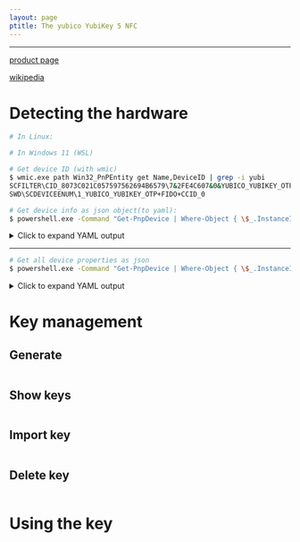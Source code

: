 ```yaml
---
layout: page
ptitle: The yubico YubiKey 5 NFC
---
```


---

[product page](
   https://www.yubico.com/ro/product/yubikey-5-series/yubikey-5-nfc/)

[wikipedia](https://en.wikipedia.org/wiki/YubiKey)

# Detecting the hardware
```sh
# In Linux:

# In Windows 11 (WSL)

# Get device ID (with wmic)
$ wmic.exe path Win32_PnPEntity get Name,DeviceID | grep -i yubi
SCFILTER\CID_8073C021C057597562694B6579\7&2FE4C607&0&YUBICO_YUBIKEY_OTP+FIDO+CCID_0_SCFILTER_CID_8073C021C057597562694B6579  Smart Card
SWD\SCDEVICEENUM\1_YUBICO_YUBIKEY_OTP+FIDO+CCID_0                                                                            Yubico YubiKey OTP+FIDO+CCID 0

# Get device info as json object(to yaml):
$ powershell.exe -Command "Get-PnpDevice | Where-Object { \$_.InstanceId -like '*YUBICO*' } | ConvertTo-Json -Depth 99" | yq -yr
```
<details>
  <summary>Click to expand YAML output</summary>

<pre>
- CimClass:
    CimSuperClassName: CIM_LogicalDevice
    CimSuperClass:
      CimSuperClassName: CIM_LogicalElement
      CimSuperClass:
        CimSuperClassName: CIM_ManagedSystemElement
        CimSuperClass:
          CimSuperClassName: null
          CimSuperClass: null
          CimClassProperties:
            - Name: Caption
              Value: null
              CimType: 14
              Flags: Property, ReadOnly, NullValue
              Qualifiers:
                - Name: MaxLen
                  Value: 64
                  CimType: 7
                  Flags: EnableOverride, ToSubclass
                - Name: read
                  Value: true
                  CimType: 1
                  Flags: EnableOverride, ToSubclass
              ReferenceClassName: null
            - Name: Description
              Value: null
              CimType: 14
              Flags: Property, ReadOnly, NullValue
              Qualifiers:
                - Name: read
                  Value: true
                  CimType: 1
                  Flags: EnableOverride, ToSubclass
              ReferenceClassName: null
            - Name: InstallDate
              Value: null
              CimType: 13
              Flags: Property, ReadOnly, NullValue
              Qualifiers:
                - Name: MappingStrings
                  Value:
                    - MIF.DMTF|ComponentID|001.5
                  CimType: 30
                  Flags: EnableOverride, ToSubclass
                - Name: read
                  Value: true
                  CimType: 1
                  Flags: EnableOverride, ToSubclass
              ReferenceClassName: null
            - Name: Name
              Value: null
              CimType: 14
              Flags: Property, ReadOnly, NullValue
              Qualifiers:
                - Name: read
                  Value: true
                  CimType: 1
                  Flags: EnableOverride, ToSubclass
              ReferenceClassName: null
            - Name: Status
              Value: null
              CimType: 14
              Flags: Property, ReadOnly, NullValue
              Qualifiers:
                - Name: MaxLen
                  Value: 10
                  CimType: 7
                  Flags: EnableOverride, ToSubclass
                - Name: read
                  Value: true
                  CimType: 1
                  Flags: EnableOverride, ToSubclass
                - Name: ValueMap
                  Value:
                    - OK
                    - Error
                    - Degraded
                    - Unknown
                    - Pred Fail
                    - Starting
                    - Stopping
                    - Service
                    - Stressed
                    - NonRecover
                    - No Contact
                    - Lost Comm
                  CimType: 30
                  Flags: EnableOverride, ToSubclass
              ReferenceClassName: null
          CimClassQualifiers:
            - Name: Abstract
              Value: true
              CimType: 1
              Flags: EnableOverride, Restricted
            - Name: Locale
              Value: 1033
              CimType: 7
              Flags: EnableOverride, ToSubclass
            - Name: UUID
              Value: '{8502C517-5FBB-11D2-AAC1-006008C78BC7}'
              CimType: 14
              Flags: EnableOverride, ToSubclass
          CimClassMethods: []
          CimSystemProperties:
            Namespace: ROOT/cimv2
            ServerName: TANCREDI-L-W11
            ClassName: CIM_ManagedSystemElement
            Path: null
        CimClassProperties:
          - Name: Caption
            Value: null
            CimType: 14
            Flags: Property, ReadOnly, NullValue
            Qualifiers:
              - Name: MaxLen
                Value: 64
                CimType: 7
                Flags: EnableOverride, ToSubclass
              - Name: read
                Value: true
                CimType: 1
                Flags: EnableOverride, ToSubclass
            ReferenceClassName: null
          - Name: Description
            Value: null
            CimType: 14
            Flags: Property, ReadOnly, NullValue
            Qualifiers:
              - Name: read
                Value: true
                CimType: 1
                Flags: EnableOverride, ToSubclass
            ReferenceClassName: null
          - Name: InstallDate
            Value: null
            CimType: 13
            Flags: Property, ReadOnly, NullValue
            Qualifiers:
              - Name: MappingStrings
                Value:
                  - MIF.DMTF|ComponentID|001.5
                CimType: 30
                Flags: EnableOverride, ToSubclass
              - Name: read
                Value: true
                CimType: 1
                Flags: EnableOverride, ToSubclass
            ReferenceClassName: null
          - Name: Name
            Value: null
            CimType: 14
            Flags: Property, ReadOnly, NullValue
            Qualifiers:
              - Name: read
                Value: true
                CimType: 1
                Flags: EnableOverride, ToSubclass
            ReferenceClassName: null
          - Name: Status
            Value: null
            CimType: 14
            Flags: Property, ReadOnly, NullValue
            Qualifiers:
              - Name: MaxLen
                Value: 10
                CimType: 7
                Flags: EnableOverride, ToSubclass
              - Name: read
                Value: true
                CimType: 1
                Flags: EnableOverride, ToSubclass
              - Name: ValueMap
                Value:
                  - OK
                  - Error
                  - Degraded
                  - Unknown
                  - Pred Fail
                  - Starting
                  - Stopping
                  - Service
                  - Stressed
                  - NonRecover
                  - No Contact
                  - Lost Comm
                CimType: 30
                Flags: EnableOverride, ToSubclass
            ReferenceClassName: null
        CimClassQualifiers:
          - Name: Locale
            Value: 1033
            CimType: 7
            Flags: EnableOverride, ToSubclass
          - Name: UUID
            Value: '{8502C518-5FBB-11D2-AAC1-006008C78BC7}'
            CimType: 14
            Flags: EnableOverride, ToSubclass
          - Name: Abstract
            Value: true
            CimType: 1
            Flags: EnableOverride, Restricted
        CimClassMethods: []
        CimSystemProperties:
          Namespace: ROOT/cimv2
          ServerName: TANCREDI-L-W11
          ClassName: CIM_LogicalElement
          Path: null
      CimClassProperties:
        - Name: Caption
          Value: null
          CimType: 14
          Flags: Property, ReadOnly, NullValue
          Qualifiers:
            - Name: MaxLen
              Value: 64
              CimType: 7
              Flags: EnableOverride, ToSubclass
            - Name: read
              Value: true
              CimType: 1
              Flags: EnableOverride, ToSubclass
          ReferenceClassName: null
        - Name: Description
          Value: null
          CimType: 14
          Flags: Property, ReadOnly, NullValue
          Qualifiers:
            - Name: read
              Value: true
              CimType: 1
              Flags: EnableOverride, ToSubclass
          ReferenceClassName: null
        - Name: InstallDate
          Value: null
          CimType: 13
          Flags: Property, ReadOnly, NullValue
          Qualifiers:
            - Name: MappingStrings
              Value:
                - MIF.DMTF|ComponentID|001.5
              CimType: 30
              Flags: EnableOverride, ToSubclass
            - Name: read
              Value: true
              CimType: 1
              Flags: EnableOverride, ToSubclass
          ReferenceClassName: null
        - Name: Name
          Value: null
          CimType: 14
          Flags: Property, ReadOnly, NullValue
          Qualifiers:
            - Name: read
              Value: true
              CimType: 1
              Flags: EnableOverride, ToSubclass
          ReferenceClassName: null
        - Name: Status
          Value: null
          CimType: 14
          Flags: Property, ReadOnly, NullValue
          Qualifiers:
            - Name: MaxLen
              Value: 10
              CimType: 7
              Flags: EnableOverride, ToSubclass
            - Name: read
              Value: true
              CimType: 1
              Flags: EnableOverride, ToSubclass
            - Name: ValueMap
              Value:
                - OK
                - Error
                - Degraded
                - Unknown
                - Pred Fail
                - Starting
                - Stopping
                - Service
                - Stressed
                - NonRecover
                - No Contact
                - Lost Comm
              CimType: 30
              Flags: EnableOverride, ToSubclass
          ReferenceClassName: null
        - Name: Availability
          Value: null
          CimType: 4
          Flags: Property, ReadOnly, NullValue
          Qualifiers:
            - Name: MappingStrings
              Value:
                - MIF.DMTF|Operational State|003.5
                - MIB.IETF|HOST-RESOURCES-MIB.hrDeviceStatus
              CimType: 30
              Flags: EnableOverride, ToSubclass
            - Name: read
              Value: true
              CimType: 1
              Flags: EnableOverride, ToSubclass
            - Name: ValueMap
              Value:
                - '1'
                - '2'
                - '3'
                - '4'
                - '5'
                - '6'
                - '7'
                - '8'
                - '9'
                - '10'
                - '11'
                - '12'
                - '13'
                - '14'
                - '15'
                - '16'
                - '17'
                - '18'
                - '19'
                - '20'
                - '21'
              CimType: 30
              Flags: EnableOverride, ToSubclass
          ReferenceClassName: null
        - Name: ConfigManagerErrorCode
          Value: null
          CimType: 6
          Flags: Property, ReadOnly, NullValue
          Qualifiers:
            - Name: read
              Value: true
              CimType: 1
              Flags: EnableOverride, ToSubclass
            - Name: Schema
              Value: Win32
              CimType: 14
              Flags: EnableOverride, ToSubclass
            - Name: ValueMap
              Value:
                - '0'
                - '1'
                - '2'
                - '3'
                - '4'
                - '5'
                - '6'
                - '7'
                - '8'
                - '9'
                - '10'
                - '11'
                - '12'
                - '13'
                - '14'
                - '15'
                - '16'
                - '17'
                - '18'
                - '19'
                - '20'
                - '21'
                - '22'
                - '23'
                - '24'
                - '25'
                - '26'
                - '27'
                - '28'
                - '29'
                - '30'
                - '31'
              CimType: 30
              Flags: EnableOverride, ToSubclass
          ReferenceClassName: null
        - Name: ConfigManagerUserConfig
          Value: null
          CimType: 1
          Flags: Property, ReadOnly, NullValue
          Qualifiers:
            - Name: read
              Value: true
              CimType: 1
              Flags: EnableOverride, ToSubclass
            - Name: Schema
              Value: Win32
              CimType: 14
              Flags: EnableOverride, ToSubclass
          ReferenceClassName: null
        - Name: CreationClassName
          Value: null
          CimType: 14
          Flags: Property, ReadOnly, NullValue
          Qualifiers:
            - Name: CIM_Key
              Value: true
              CimType: 1
              Flags: EnableOverride, ToSubclass
            - Name: read
              Value: true
              CimType: 1
              Flags: EnableOverride, ToSubclass
          ReferenceClassName: null
        - Name: DeviceID
          Value: null
          CimType: 14
          Flags: Property, ReadOnly, NullValue
          Qualifiers:
            - Name: CIM_Key
              Value: true
              CimType: 1
              Flags: EnableOverride, ToSubclass
            - Name: read
              Value: true
              CimType: 1
              Flags: EnableOverride, ToSubclass
          ReferenceClassName: null
        - Name: ErrorCleared
          Value: null
          CimType: 1
          Flags: Property, ReadOnly, NullValue
          Qualifiers:
            - Name: read
              Value: true
              CimType: 1
              Flags: EnableOverride, ToSubclass
          ReferenceClassName: null
        - Name: ErrorDescription
          Value: null
          CimType: 14
          Flags: Property, ReadOnly, NullValue
          Qualifiers:
            - Name: read
              Value: true
              CimType: 1
              Flags: EnableOverride, ToSubclass
          ReferenceClassName: null
        - Name: LastErrorCode
          Value: null
          CimType: 6
          Flags: Property, ReadOnly, NullValue
          Qualifiers:
            - Name: read
              Value: true
              CimType: 1
              Flags: EnableOverride, ToSubclass
          ReferenceClassName: null
        - Name: PNPDeviceID
          Value: null
          CimType: 14
          Flags: Property, ReadOnly, NullValue
          Qualifiers:
            - Name: read
              Value: true
              CimType: 1
              Flags: EnableOverride, ToSubclass
            - Name: Schema
              Value: Win32
              CimType: 14
              Flags: EnableOverride, ToSubclass
          ReferenceClassName: null
        - Name: PowerManagementCapabilities
          Value: null
          CimType: 20
          Flags: Property, ReadOnly, NullValue
          Qualifiers:
            - Name: read
              Value: true
              CimType: 1
              Flags: EnableOverride, ToSubclass
          ReferenceClassName: null
        - Name: PowerManagementSupported
          Value: null
          CimType: 1
          Flags: Property, ReadOnly, NullValue
          Qualifiers:
            - Name: read
              Value: true
              CimType: 1
              Flags: EnableOverride, ToSubclass
          ReferenceClassName: null
        - Name: StatusInfo
          Value: null
          CimType: 4
          Flags: Property, ReadOnly, NullValue
          Qualifiers:
            - Name: MappingStrings
              Value:
                - MIF.DMTF|Operational State|003.3
              CimType: 30
              Flags: EnableOverride, ToSubclass
            - Name: read
              Value: true
              CimType: 1
              Flags: EnableOverride, ToSubclass
            - Name: ValueMap
              Value:
                - '1'
                - '2'
                - '3'
                - '4'
                - '5'
              CimType: 30
              Flags: EnableOverride, ToSubclass
          ReferenceClassName: null
        - Name: SystemCreationClassName
          Value: null
          CimType: 14
          Flags: Property, ReadOnly, NullValue
          Qualifiers:
            - Name: CIM_Key
              Value: true
              CimType: 1
              Flags: EnableOverride, ToSubclass
            - Name: Propagated
              Value: CIM_System.CreationClassName
              CimType: 14
              Flags: EnableOverride, ToSubclass
            - Name: read
              Value: true
              CimType: 1
              Flags: EnableOverride, ToSubclass
          ReferenceClassName: null
        - Name: SystemName
          Value: null
          CimType: 14
          Flags: Property, ReadOnly, NullValue
          Qualifiers:
            - Name: CIM_Key
              Value: true
              CimType: 1
              Flags: EnableOverride, ToSubclass
            - Name: Propagated
              Value: CIM_System.Name
              CimType: 14
              Flags: EnableOverride, ToSubclass
            - Name: read
              Value: true
              CimType: 1
              Flags: EnableOverride, ToSubclass
          ReferenceClassName: null
      CimClassQualifiers:
        - Name: Locale
          Value: 1033
          CimType: 7
          Flags: EnableOverride, ToSubclass
        - Name: UUID
          Value: '{8502C529-5FBB-11D2-AAC1-006008C78BC7}'
          CimType: 14
          Flags: EnableOverride, ToSubclass
        - Name: Abstract
          Value: true
          CimType: 1
          Flags: EnableOverride, Restricted
      CimClassMethods:
        - Name: SetPowerState
          ReturnType: 6
          Parameters:
            - Name: PowerState
              CimType: 4
              Qualifiers:
                - Name: ID
                  Value: 0
                  CimType: 7
                  Flags: DisableOverride, ToSubclass
                - Name: IN
                  Value: true
                  CimType: 1
                  Flags: DisableOverride, ToSubclass
                - Name: ValueMap
                  Value:
                    - '1'
                    - '2'
                    - '3'
                    - '4'
                    - '5'
                    - '6'
                  CimType: 30
                  Flags: EnableOverride, ToSubclass
              ReferenceClassName: null
            - Name: Time
              CimType: 13
              Qualifiers:
                - Name: ID
                  Value: 1
                  CimType: 7
                  Flags: DisableOverride, ToSubclass
                - Name: IN
                  Value: true
                  CimType: 1
                  Flags: DisableOverride, ToSubclass
              ReferenceClassName: null
          Qualifiers: []
        - Name: Reset
          ReturnType: 6
          Parameters: []
          Qualifiers: []
      CimSystemProperties:
        Namespace: ROOT/cimv2
        ServerName: TANCREDI-L-W11
        ClassName: CIM_LogicalDevice
        Path: null
    CimClassProperties:
      - Name: Caption
        Value: null
        CimType: 14
        Flags: Property, ReadOnly, NullValue
        Qualifiers:
          - Name: MaxLen
            Value: 64
            CimType: 7
            Flags: EnableOverride, ToSubclass
          - Name: read
            Value: true
            CimType: 1
            Flags: EnableOverride, ToSubclass
        ReferenceClassName: null
      - Name: Description
        Value: null
        CimType: 14
        Flags: Property, ReadOnly, NullValue
        Qualifiers:
          - Name: read
            Value: true
            CimType: 1
            Flags: EnableOverride, ToSubclass
        ReferenceClassName: null
      - Name: InstallDate
        Value: null
        CimType: 13
        Flags: Property, ReadOnly, NullValue
        Qualifiers:
          - Name: MappingStrings
            Value:
              - MIF.DMTF|ComponentID|001.5
            CimType: 30
            Flags: EnableOverride, ToSubclass
          - Name: read
            Value: true
            CimType: 1
            Flags: EnableOverride, ToSubclass
        ReferenceClassName: null
      - Name: Name
        Value: null
        CimType: 14
        Flags: Property, ReadOnly, NullValue
        Qualifiers:
          - Name: read
            Value: true
            CimType: 1
            Flags: EnableOverride, ToSubclass
        ReferenceClassName: null
      - Name: Status
        Value: null
        CimType: 14
        Flags: Property, ReadOnly, NullValue
        Qualifiers:
          - Name: MaxLen
            Value: 10
            CimType: 7
            Flags: EnableOverride, ToSubclass
          - Name: read
            Value: true
            CimType: 1
            Flags: EnableOverride, ToSubclass
          - Name: ValueMap
            Value:
              - OK
              - Error
              - Degraded
              - Unknown
              - Pred Fail
              - Starting
              - Stopping
              - Service
              - Stressed
              - NonRecover
              - No Contact
              - Lost Comm
            CimType: 30
            Flags: EnableOverride, ToSubclass
        ReferenceClassName: null
      - Name: Availability
        Value: null
        CimType: 4
        Flags: Property, ReadOnly, NullValue
        Qualifiers:
          - Name: MappingStrings
            Value:
              - MIF.DMTF|Operational State|003.5
              - MIB.IETF|HOST-RESOURCES-MIB.hrDeviceStatus
            CimType: 30
            Flags: EnableOverride, ToSubclass
          - Name: read
            Value: true
            CimType: 1
            Flags: EnableOverride, ToSubclass
          - Name: ValueMap
            Value:
              - '1'
              - '2'
              - '3'
              - '4'
              - '5'
              - '6'
              - '7'
              - '8'
              - '9'
              - '10'
              - '11'
              - '12'
              - '13'
              - '14'
              - '15'
              - '16'
              - '17'
              - '18'
              - '19'
              - '20'
              - '21'
            CimType: 30
            Flags: EnableOverride, ToSubclass
        ReferenceClassName: null
      - Name: ConfigManagerErrorCode
        Value: null
        CimType: 6
        Flags: Property, ReadOnly, NullValue
        Qualifiers:
          - Name: read
            Value: true
            CimType: 1
            Flags: EnableOverride, ToSubclass
          - Name: Schema
            Value: Win32
            CimType: 14
            Flags: EnableOverride, ToSubclass
          - Name: ValueMap
            Value:
              - '0'
              - '1'
              - '2'
              - '3'
              - '4'
              - '5'
              - '6'
              - '7'
              - '8'
              - '9'
              - '10'
              - '11'
              - '12'
              - '13'
              - '14'
              - '15'
              - '16'
              - '17'
              - '18'
              - '19'
              - '20'
              - '21'
              - '22'
              - '23'
              - '24'
              - '25'
              - '26'
              - '27'
              - '28'
              - '29'
              - '30'
              - '31'
            CimType: 30
            Flags: EnableOverride, ToSubclass
        ReferenceClassName: null
      - Name: ConfigManagerUserConfig
        Value: null
        CimType: 1
        Flags: Property, ReadOnly, NullValue
        Qualifiers:
          - Name: read
            Value: true
            CimType: 1
            Flags: EnableOverride, ToSubclass
          - Name: Schema
            Value: Win32
            CimType: 14
            Flags: EnableOverride, ToSubclass
        ReferenceClassName: null
      - Name: CreationClassName
        Value: null
        CimType: 14
        Flags: Property, ReadOnly, NullValue
        Qualifiers:
          - Name: CIM_Key
            Value: true
            CimType: 1
            Flags: EnableOverride, ToSubclass
          - Name: read
            Value: true
            CimType: 1
            Flags: EnableOverride, ToSubclass
        ReferenceClassName: null
      - Name: DeviceID
        Value: null
        CimType: 14
        Flags: Property, Key, ReadOnly, NullValue
        Qualifiers:
          - Name: CIM_Key
            Value: true
            CimType: 1
            Flags: EnableOverride, ToSubclass
          - Name: read
            Value: true
            CimType: 1
            Flags: EnableOverride, ToSubclass
          - Name: key
            Value: true
            CimType: 1
            Flags: DisableOverride, ToSubclass
          - Name: MappingStrings
            Value:
              - WMI
            CimType: 30
            Flags: EnableOverride, ToSubclass
          - Name: Override
            Value: DeviceId
            CimType: 14
            Flags: EnableOverride, ToSubclass
        ReferenceClassName: null
      - Name: ErrorCleared
        Value: null
        CimType: 1
        Flags: Property, ReadOnly, NullValue
        Qualifiers:
          - Name: read
            Value: true
            CimType: 1
            Flags: EnableOverride, ToSubclass
        ReferenceClassName: null
      - Name: ErrorDescription
        Value: null
        CimType: 14
        Flags: Property, ReadOnly, NullValue
        Qualifiers:
          - Name: read
            Value: true
            CimType: 1
            Flags: EnableOverride, ToSubclass
        ReferenceClassName: null
      - Name: LastErrorCode
        Value: null
        CimType: 6
        Flags: Property, ReadOnly, NullValue
        Qualifiers:
          - Name: read
            Value: true
            CimType: 1
            Flags: EnableOverride, ToSubclass
        ReferenceClassName: null
      - Name: PNPDeviceID
        Value: null
        CimType: 14
        Flags: Property, ReadOnly, NullValue
        Qualifiers:
          - Name: read
            Value: true
            CimType: 1
            Flags: EnableOverride, ToSubclass
          - Name: Schema
            Value: Win32
            CimType: 14
            Flags: EnableOverride, ToSubclass
        ReferenceClassName: null
      - Name: PowerManagementCapabilities
        Value: null
        CimType: 20
        Flags: Property, ReadOnly, NullValue
        Qualifiers:
          - Name: read
            Value: true
            CimType: 1
            Flags: EnableOverride, ToSubclass
        ReferenceClassName: null
      - Name: PowerManagementSupported
        Value: null
        CimType: 1
        Flags: Property, ReadOnly, NullValue
        Qualifiers:
          - Name: read
            Value: true
            CimType: 1
            Flags: EnableOverride, ToSubclass
        ReferenceClassName: null
      - Name: StatusInfo
        Value: null
        CimType: 4
        Flags: Property, ReadOnly, NullValue
        Qualifiers:
          - Name: MappingStrings
            Value:
              - MIF.DMTF|Operational State|003.3
            CimType: 30
            Flags: EnableOverride, ToSubclass
          - Name: read
            Value: true
            CimType: 1
            Flags: EnableOverride, ToSubclass
          - Name: ValueMap
            Value:
              - '1'
              - '2'
              - '3'
              - '4'
              - '5'
            CimType: 30
            Flags: EnableOverride, ToSubclass
        ReferenceClassName: null
      - Name: SystemCreationClassName
        Value: null
        CimType: 14
        Flags: Property, ReadOnly, NullValue
        Qualifiers:
          - Name: CIM_Key
            Value: true
            CimType: 1
            Flags: EnableOverride, ToSubclass
          - Name: Propagated
            Value: CIM_System.CreationClassName
            CimType: 14
            Flags: EnableOverride, ToSubclass
          - Name: read
            Value: true
            CimType: 1
            Flags: EnableOverride, ToSubclass
        ReferenceClassName: null
      - Name: SystemName
        Value: null
        CimType: 14
        Flags: Property, ReadOnly, NullValue
        Qualifiers:
          - Name: CIM_Key
            Value: true
            CimType: 1
            Flags: EnableOverride, ToSubclass
          - Name: Propagated
            Value: CIM_System.Name
            CimType: 14
            Flags: EnableOverride, ToSubclass
          - Name: read
            Value: true
            CimType: 1
            Flags: EnableOverride, ToSubclass
        ReferenceClassName: null
      - Name: ClassGuid
        Value: null
        CimType: 14
        Flags: Property, ReadOnly, NullValue
        Qualifiers:
          - Name: MappingStrings
            Value:
              - WMI
            CimType: 30
            Flags: EnableOverride, ToSubclass
          - Name: read
            Value: true
            CimType: 1
            Flags: EnableOverride, ToSubclass
        ReferenceClassName: null
      - Name: CompatibleID
        Value: null
        CimType: 30
        Flags: Property, ReadOnly, NullValue
        Qualifiers:
          - Name: read
            Value: true
            CimType: 1
            Flags: EnableOverride, ToSubclass
        ReferenceClassName: null
      - Name: HardwareID
        Value: null
        CimType: 30
        Flags: Property, ReadOnly, NullValue
        Qualifiers:
          - Name: read
            Value: true
            CimType: 1
            Flags: EnableOverride, ToSubclass
        ReferenceClassName: null
      - Name: Manufacturer
        Value: null
        CimType: 14
        Flags: Property, ReadOnly, NullValue
        Qualifiers:
          - Name: MappingStrings
            Value:
              - WMI
            CimType: 30
            Flags: EnableOverride, ToSubclass
          - Name: read
            Value: true
            CimType: 1
            Flags: EnableOverride, ToSubclass
        ReferenceClassName: null
      - Name: PNPClass
        Value: null
        CimType: 14
        Flags: Property, ReadOnly, NullValue
        Qualifiers:
          - Name: MappingStrings
            Value:
              - WMI
            CimType: 30
            Flags: EnableOverride, ToSubclass
          - Name: read
            Value: true
            CimType: 1
            Flags: EnableOverride, ToSubclass
        ReferenceClassName: null
      - Name: Present
        Value: null
        CimType: 1
        Flags: Property, ReadOnly, NullValue
        Qualifiers:
          - Name: MappingStrings
            Value:
              - WMI
            CimType: 30
            Flags: EnableOverride, ToSubclass
          - Name: read
            Value: true
            CimType: 1
            Flags: EnableOverride, ToSubclass
        ReferenceClassName: null
      - Name: Service
        Value: null
        CimType: 14
        Flags: Property, ReadOnly, NullValue
        Qualifiers:
          - Name: MappingStrings
            Value:
              - WMI
            CimType: 30
            Flags: EnableOverride, ToSubclass
          - Name: read
            Value: true
            CimType: 1
            Flags: EnableOverride, ToSubclass
        ReferenceClassName: null
    CimClassQualifiers:
      - Name: Locale
        Value: 1033
        CimType: 7
        Flags: EnableOverride, ToSubclass
      - Name: UUID
        Value: '{FE28FD98-C875-11d2-B352-00104BC97924}'
        CimType: 14
        Flags: EnableOverride, ToSubclass
      - Name: dynamic
        Value: true
        CimType: 1
        Flags: EnableOverride, ToSubclass
      - Name: provider
        Value: CIMWin32
        CimType: 14
        Flags: EnableOverride, ToSubclass
    CimClassMethods:
      - Name: SetPowerState
        ReturnType: 6
        Parameters:
          - Name: PowerState
            CimType: 4
            Qualifiers:
              - Name: ID
                Value: 0
                CimType: 7
                Flags: DisableOverride, ToSubclass
              - Name: IN
                Value: true
                CimType: 1
                Flags: DisableOverride, ToSubclass
              - Name: ValueMap
                Value:
                  - '1'
                  - '2'
                  - '3'
                  - '4'
                  - '5'
                  - '6'
                CimType: 30
                Flags: EnableOverride, ToSubclass
            ReferenceClassName: null
          - Name: Time
            CimType: 13
            Qualifiers:
              - Name: ID
                Value: 1
                CimType: 7
                Flags: DisableOverride, ToSubclass
              - Name: IN
                Value: true
                CimType: 1
                Flags: DisableOverride, ToSubclass
            ReferenceClassName: null
        Qualifiers: []
      - Name: Reset
        ReturnType: 6
        Parameters: []
        Qualifiers: []
      - Name: Enable
        ReturnType: 6
        Parameters:
          - Name: rebootNeeded
            CimType: 1
            Qualifiers:
              - Name: ID
                Value: 0
                CimType: 7
                Flags: DisableOverride, ToSubclass
              - Name: OUT
                Value: true
                CimType: 1
                Flags: DisableOverride, ToSubclass
            ReferenceClassName: null
        Qualifiers:
          - Name: Implemented
            Value: true
            CimType: 1
            Flags: EnableOverride, Restricted
      - Name: Disable
        ReturnType: 6
        Parameters:
          - Name: rebootNeeded
            CimType: 1
            Qualifiers:
              - Name: ID
                Value: 0
                CimType: 7
                Flags: DisableOverride, ToSubclass
              - Name: OUT
                Value: true
                CimType: 1
                Flags: DisableOverride, ToSubclass
            ReferenceClassName: null
        Qualifiers:
          - Name: Implemented
            Value: true
            CimType: 1
            Flags: EnableOverride, Restricted
      - Name: GetDeviceProperties
        ReturnType: 6
        Parameters:
          - Name: devicePropertyKeys
            CimType: 30
            Qualifiers:
              - Name: ID
                Value: 0
                CimType: 7
                Flags: DisableOverride, ToSubclass
              - Name: IN
                Value: true
                CimType: 1
                Flags: DisableOverride, ToSubclass
              - Name: optional
                Value: true
                CimType: 1
                Flags: EnableOverride, Restricted
            ReferenceClassName: null
          - Name: deviceProperties
            CimType: 32
            Qualifiers:
              - Name: EmbeddedInstance
                Value: Win32_PnPDeviceProperty
                CimType: 14
                Flags: EnableOverride, ToSubclass
              - Name: ID
                Value: 1
                CimType: 7
                Flags: DisableOverride, ToSubclass
              - Name: OUT
                Value: true
                CimType: 1
                Flags: DisableOverride, ToSubclass
            ReferenceClassName: null
        Qualifiers:
          - Name: Implemented
            Value: true
            CimType: 1
            Flags: EnableOverride, Restricted
    CimSystemProperties:
      Namespace: ROOT/cimv2
      ServerName: TANCREDI-L-W11
      ClassName: Win32_PnPEntity
      Path: null
  CimInstanceProperties:
    - Name: Caption
      Value: Smart Card
      CimType: 14
      Flags: Property, ReadOnly, NotModified
      IsValueModified: false
    - Name: Description
      Value: Smart Card
      CimType: 14
      Flags: Property, ReadOnly, NotModified
      IsValueModified: false
    - Name: InstallDate
      Value: null
      CimType: 13
      Flags: Property, ReadOnly, NotModified, NullValue
      IsValueModified: false
    - Name: Name
      Value: Smart Card
      CimType: 14
      Flags: Property, ReadOnly, NotModified
      IsValueModified: false
    - Name: Status
      Value: Error
      CimType: 14
      Flags: Property, ReadOnly, NotModified
      IsValueModified: false
    - Name: Availability
      Value: null
      CimType: 4
      Flags: Property, ReadOnly, NotModified, NullValue
      IsValueModified: false
    - Name: ConfigManagerErrorCode
      Value: 28
      CimType: 6
      Flags: Property, ReadOnly, NotModified
      IsValueModified: false
    - Name: ConfigManagerUserConfig
      Value: false
      CimType: 1
      Flags: Property, ReadOnly, NotModified
      IsValueModified: false
    - Name: CreationClassName
      Value: Win32_PnPEntity
      CimType: 14
      Flags: Property, ReadOnly, NotModified
      IsValueModified: false
    - Name: DeviceID
      Value: SCFILTER\CID_8073C021C057597562694B6579\7&2FE4C607&0&YUBICO_YUBIKEY_OTP+FIDO+CCID_0_SCFILTER_CID_8073C021C057597562694B6579
      CimType: 14
      Flags: Property, Key, ReadOnly, NotModified
      IsValueModified: false
    - Name: ErrorCleared
      Value: null
      CimType: 1
      Flags: Property, ReadOnly, NotModified, NullValue
      IsValueModified: false
    - Name: ErrorDescription
      Value: null
      CimType: 14
      Flags: Property, ReadOnly, NotModified, NullValue
      IsValueModified: false
    - Name: LastErrorCode
      Value: null
      CimType: 6
      Flags: Property, ReadOnly, NotModified, NullValue
      IsValueModified: false
    - Name: PNPDeviceID
      Value: SCFILTER\CID_8073C021C057597562694B6579\7&2FE4C607&0&YUBICO_YUBIKEY_OTP+FIDO+CCID_0_SCFILTER_CID_8073C021C057597562694B6579
      CimType: 14
      Flags: Property, ReadOnly, NotModified
      IsValueModified: false
    - Name: PowerManagementCapabilities
      Value: null
      CimType: 20
      Flags: Property, ReadOnly, NotModified, NullValue
      IsValueModified: false
    - Name: PowerManagementSupported
      Value: null
      CimType: 1
      Flags: Property, ReadOnly, NotModified, NullValue
      IsValueModified: false
    - Name: StatusInfo
      Value: null
      CimType: 4
      Flags: Property, ReadOnly, NotModified, NullValue
      IsValueModified: false
    - Name: SystemCreationClassName
      Value: Win32_ComputerSystem
      CimType: 14
      Flags: Property, ReadOnly, NotModified
      IsValueModified: false
    - Name: SystemName
      Value: TANCREDI-L-W11
      CimType: 14
      Flags: Property, ReadOnly, NotModified
      IsValueModified: false
    - Name: ClassGuid
      Value: null
      CimType: 14
      Flags: Property, ReadOnly, NotModified, NullValue
      IsValueModified: false
    - Name: CompatibleID
      Value:
        - SCFILTER\CID_2777BE07-6993-4513-BD80-C184FCB0AB2D
      CimType: 30
      Flags: Property, ReadOnly, NotModified
      IsValueModified: false
    - Name: HardwareID
      Value:
        - SCFILTER\CID_8073c021c057597562694b6579
      CimType: 30
      Flags: Property, ReadOnly, NotModified
      IsValueModified: false
    - Name: Manufacturer
      Value: null
      CimType: 14
      Flags: Property, ReadOnly, NotModified, NullValue
      IsValueModified: false
    - Name: PNPClass
      Value: null
      CimType: 14
      Flags: Property, ReadOnly, NotModified, NullValue
      IsValueModified: false
    - Name: Present
      Value: true
      CimType: 1
      Flags: Property, ReadOnly, NotModified
      IsValueModified: false
    - Name: Service
      Value: null
      CimType: 14
      Flags: Property, ReadOnly, NotModified, NullValue
      IsValueModified: false
  CimSystemProperties:
    Namespace: ROOT/cimv2
    ServerName: TANCREDI-L-W11
    ClassName: Win32_PnPEntity
    Path: null
  Class: null
  FriendlyName: Smart Card
  InstanceId: SCFILTER\CID_8073C021C057597562694B6579\7&2FE4C607&0&YUBICO_YUBIKEY_OTP+FIDO+CCID_0_SCFILTER_CID_8073C021C057597562694B6579
  Problem: 28
  ConfigManagerErrorCode: 28
  ProblemDescription: ''
  Caption: Smart Card
  Description: Smart Card
  InstallDate: null
  Name: Smart Card
  Status: Error
  Availability: null
  ConfigManagerUserConfig: false
  CreationClassName: Win32_PnPEntity
  DeviceID: SCFILTER\CID_8073C021C057597562694B6579\7&2FE4C607&0&YUBICO_YUBIKEY_OTP+FIDO+CCID_0_SCFILTER_CID_8073C021C057597562694B6579
  ErrorCleared: null
  ErrorDescription: null
  LastErrorCode: null
  PNPDeviceID: SCFILTER\CID_8073C021C057597562694B6579\7&2FE4C607&0&YUBICO_YUBIKEY_OTP+FIDO+CCID_0_SCFILTER_CID_8073C021C057597562694B6579
  PowerManagementCapabilities: null
  PowerManagementSupported: null
  StatusInfo: null
  SystemCreationClassName: Win32_ComputerSystem
  SystemName: TANCREDI-L-W11
  ClassGuid: null
  CompatibleID:
    - SCFILTER\CID_2777BE07-6993-4513-BD80-C184FCB0AB2D
  HardwareID:
    - SCFILTER\CID_8073c021c057597562694b6579
  Manufacturer: null
  PNPClass: null
  Present: true
  Service: null
  PSComputerName: null
- CimClass:
    CimSuperClassName: CIM_LogicalDevice
    CimSuperClass:
      CimSuperClassName: CIM_LogicalElement
      CimSuperClass:
        CimSuperClassName: CIM_ManagedSystemElement
        CimSuperClass:
          CimSuperClassName: null
          CimSuperClass: null
          CimClassProperties:
            - Name: Caption
              Value: null
              CimType: 14
              Flags: Property, ReadOnly, NullValue
              Qualifiers:
                - Name: MaxLen
                  Value: 64
                  CimType: 7
                  Flags: EnableOverride, ToSubclass
                - Name: read
                  Value: true
                  CimType: 1
                  Flags: EnableOverride, ToSubclass
              ReferenceClassName: null
            - Name: Description
              Value: null
              CimType: 14
              Flags: Property, ReadOnly, NullValue
              Qualifiers:
                - Name: read
                  Value: true
                  CimType: 1
                  Flags: EnableOverride, ToSubclass
              ReferenceClassName: null
            - Name: InstallDate
              Value: null
              CimType: 13
              Flags: Property, ReadOnly, NullValue
              Qualifiers:
                - Name: MappingStrings
                  Value:
                    - MIF.DMTF|ComponentID|001.5
                  CimType: 30
                  Flags: EnableOverride, ToSubclass
                - Name: read
                  Value: true
                  CimType: 1
                  Flags: EnableOverride, ToSubclass
              ReferenceClassName: null
            - Name: Name
              Value: null
              CimType: 14
              Flags: Property, ReadOnly, NullValue
              Qualifiers:
                - Name: read
                  Value: true
                  CimType: 1
                  Flags: EnableOverride, ToSubclass
              ReferenceClassName: null
            - Name: Status
              Value: null
              CimType: 14
              Flags: Property, ReadOnly, NullValue
              Qualifiers:
                - Name: MaxLen
                  Value: 10
                  CimType: 7
                  Flags: EnableOverride, ToSubclass
                - Name: read
                  Value: true
                  CimType: 1
                  Flags: EnableOverride, ToSubclass
                - Name: ValueMap
                  Value:
                    - OK
                    - Error
                    - Degraded
                    - Unknown
                    - Pred Fail
                    - Starting
                    - Stopping
                    - Service
                    - Stressed
                    - NonRecover
                    - No Contact
                    - Lost Comm
                  CimType: 30
                  Flags: EnableOverride, ToSubclass
              ReferenceClassName: null
          CimClassQualifiers:
            - Name: Abstract
              Value: true
              CimType: 1
              Flags: EnableOverride, Restricted
            - Name: Locale
              Value: 1033
              CimType: 7
              Flags: EnableOverride, ToSubclass
            - Name: UUID
              Value: '{8502C517-5FBB-11D2-AAC1-006008C78BC7}'
              CimType: 14
              Flags: EnableOverride, ToSubclass
          CimClassMethods: []
          CimSystemProperties:
            Namespace: ROOT/cimv2
            ServerName: TANCREDI-L-W11
            ClassName: CIM_ManagedSystemElement
            Path: null
        CimClassProperties:
          - Name: Caption
            Value: null
            CimType: 14
            Flags: Property, ReadOnly, NullValue
            Qualifiers:
              - Name: MaxLen
                Value: 64
                CimType: 7
                Flags: EnableOverride, ToSubclass
              - Name: read
                Value: true
                CimType: 1
                Flags: EnableOverride, ToSubclass
            ReferenceClassName: null
          - Name: Description
            Value: null
            CimType: 14
            Flags: Property, ReadOnly, NullValue
            Qualifiers:
              - Name: read
                Value: true
                CimType: 1
                Flags: EnableOverride, ToSubclass
            ReferenceClassName: null
          - Name: InstallDate
            Value: null
            CimType: 13
            Flags: Property, ReadOnly, NullValue
            Qualifiers:
              - Name: MappingStrings
                Value:
                  - MIF.DMTF|ComponentID|001.5
                CimType: 30
                Flags: EnableOverride, ToSubclass
              - Name: read
                Value: true
                CimType: 1
                Flags: EnableOverride, ToSubclass
            ReferenceClassName: null
          - Name: Name
            Value: null
            CimType: 14
            Flags: Property, ReadOnly, NullValue
            Qualifiers:
              - Name: read
                Value: true
                CimType: 1
                Flags: EnableOverride, ToSubclass
            ReferenceClassName: null
          - Name: Status
            Value: null
            CimType: 14
            Flags: Property, ReadOnly, NullValue
            Qualifiers:
              - Name: MaxLen
                Value: 10
                CimType: 7
                Flags: EnableOverride, ToSubclass
              - Name: read
                Value: true
                CimType: 1
                Flags: EnableOverride, ToSubclass
              - Name: ValueMap
                Value:
                  - OK
                  - Error
                  - Degraded
                  - Unknown
                  - Pred Fail
                  - Starting
                  - Stopping
                  - Service
                  - Stressed
                  - NonRecover
                  - No Contact
                  - Lost Comm
                CimType: 30
                Flags: EnableOverride, ToSubclass
            ReferenceClassName: null
        CimClassQualifiers:
          - Name: Locale
            Value: 1033
            CimType: 7
            Flags: EnableOverride, ToSubclass
          - Name: UUID
            Value: '{8502C518-5FBB-11D2-AAC1-006008C78BC7}'
            CimType: 14
            Flags: EnableOverride, ToSubclass
          - Name: Abstract
            Value: true
            CimType: 1
            Flags: EnableOverride, Restricted
        CimClassMethods: []
        CimSystemProperties:
          Namespace: ROOT/cimv2
          ServerName: TANCREDI-L-W11
          ClassName: CIM_LogicalElement
          Path: null
      CimClassProperties:
        - Name: Caption
          Value: null
          CimType: 14
          Flags: Property, ReadOnly, NullValue
          Qualifiers:
            - Name: MaxLen
              Value: 64
              CimType: 7
              Flags: EnableOverride, ToSubclass
            - Name: read
              Value: true
              CimType: 1
              Flags: EnableOverride, ToSubclass
          ReferenceClassName: null
        - Name: Description
          Value: null
          CimType: 14
          Flags: Property, ReadOnly, NullValue
          Qualifiers:
            - Name: read
              Value: true
              CimType: 1
              Flags: EnableOverride, ToSubclass
          ReferenceClassName: null
        - Name: InstallDate
          Value: null
          CimType: 13
          Flags: Property, ReadOnly, NullValue
          Qualifiers:
            - Name: MappingStrings
              Value:
                - MIF.DMTF|ComponentID|001.5
              CimType: 30
              Flags: EnableOverride, ToSubclass
            - Name: read
              Value: true
              CimType: 1
              Flags: EnableOverride, ToSubclass
          ReferenceClassName: null
        - Name: Name
          Value: null
          CimType: 14
          Flags: Property, ReadOnly, NullValue
          Qualifiers:
            - Name: read
              Value: true
              CimType: 1
              Flags: EnableOverride, ToSubclass
          ReferenceClassName: null
        - Name: Status
          Value: null
          CimType: 14
          Flags: Property, ReadOnly, NullValue
          Qualifiers:
            - Name: MaxLen
              Value: 10
              CimType: 7
              Flags: EnableOverride, ToSubclass
            - Name: read
              Value: true
              CimType: 1
              Flags: EnableOverride, ToSubclass
            - Name: ValueMap
              Value:
                - OK
                - Error
                - Degraded
                - Unknown
                - Pred Fail
                - Starting
                - Stopping
                - Service
                - Stressed
                - NonRecover
                - No Contact
                - Lost Comm
              CimType: 30
              Flags: EnableOverride, ToSubclass
          ReferenceClassName: null
        - Name: Availability
          Value: null
          CimType: 4
          Flags: Property, ReadOnly, NullValue
          Qualifiers:
            - Name: MappingStrings
              Value:
                - MIF.DMTF|Operational State|003.5
                - MIB.IETF|HOST-RESOURCES-MIB.hrDeviceStatus
              CimType: 30
              Flags: EnableOverride, ToSubclass
            - Name: read
              Value: true
              CimType: 1
              Flags: EnableOverride, ToSubclass
            - Name: ValueMap
              Value:
                - '1'
                - '2'
                - '3'
                - '4'
                - '5'
                - '6'
                - '7'
                - '8'
                - '9'
                - '10'
                - '11'
                - '12'
                - '13'
                - '14'
                - '15'
                - '16'
                - '17'
                - '18'
                - '19'
                - '20'
                - '21'
              CimType: 30
              Flags: EnableOverride, ToSubclass
          ReferenceClassName: null
        - Name: ConfigManagerErrorCode
          Value: null
          CimType: 6
          Flags: Property, ReadOnly, NullValue
          Qualifiers:
            - Name: read
              Value: true
              CimType: 1
              Flags: EnableOverride, ToSubclass
            - Name: Schema
              Value: Win32
              CimType: 14
              Flags: EnableOverride, ToSubclass
            - Name: ValueMap
              Value:
                - '0'
                - '1'
                - '2'
                - '3'
                - '4'
                - '5'
                - '6'
                - '7'
                - '8'
                - '9'
                - '10'
                - '11'
                - '12'
                - '13'
                - '14'
                - '15'
                - '16'
                - '17'
                - '18'
                - '19'
                - '20'
                - '21'
                - '22'
                - '23'
                - '24'
                - '25'
                - '26'
                - '27'
                - '28'
                - '29'
                - '30'
                - '31'
              CimType: 30
              Flags: EnableOverride, ToSubclass
          ReferenceClassName: null
        - Name: ConfigManagerUserConfig
          Value: null
          CimType: 1
          Flags: Property, ReadOnly, NullValue
          Qualifiers:
            - Name: read
              Value: true
              CimType: 1
              Flags: EnableOverride, ToSubclass
            - Name: Schema
              Value: Win32
              CimType: 14
              Flags: EnableOverride, ToSubclass
          ReferenceClassName: null
        - Name: CreationClassName
          Value: null
          CimType: 14
          Flags: Property, ReadOnly, NullValue
          Qualifiers:
            - Name: CIM_Key
              Value: true
              CimType: 1
              Flags: EnableOverride, ToSubclass
            - Name: read
              Value: true
              CimType: 1
              Flags: EnableOverride, ToSubclass
          ReferenceClassName: null
        - Name: DeviceID
          Value: null
          CimType: 14
          Flags: Property, ReadOnly, NullValue
          Qualifiers:
            - Name: CIM_Key
              Value: true
              CimType: 1
              Flags: EnableOverride, ToSubclass
            - Name: read
              Value: true
              CimType: 1
              Flags: EnableOverride, ToSubclass
          ReferenceClassName: null
        - Name: ErrorCleared
          Value: null
          CimType: 1
          Flags: Property, ReadOnly, NullValue
          Qualifiers:
            - Name: read
              Value: true
              CimType: 1
              Flags: EnableOverride, ToSubclass
          ReferenceClassName: null
        - Name: ErrorDescription
          Value: null
          CimType: 14
          Flags: Property, ReadOnly, NullValue
          Qualifiers:
            - Name: read
              Value: true
              CimType: 1
              Flags: EnableOverride, ToSubclass
          ReferenceClassName: null
        - Name: LastErrorCode
          Value: null
          CimType: 6
          Flags: Property, ReadOnly, NullValue
          Qualifiers:
            - Name: read
              Value: true
              CimType: 1
              Flags: EnableOverride, ToSubclass
          ReferenceClassName: null
        - Name: PNPDeviceID
          Value: null
          CimType: 14
          Flags: Property, ReadOnly, NullValue
          Qualifiers:
            - Name: read
              Value: true
              CimType: 1
              Flags: EnableOverride, ToSubclass
            - Name: Schema
              Value: Win32
              CimType: 14
              Flags: EnableOverride, ToSubclass
          ReferenceClassName: null
        - Name: PowerManagementCapabilities
          Value: null
          CimType: 20
          Flags: Property, ReadOnly, NullValue
          Qualifiers:
            - Name: read
              Value: true
              CimType: 1
              Flags: EnableOverride, ToSubclass
          ReferenceClassName: null
        - Name: PowerManagementSupported
          Value: null
          CimType: 1
          Flags: Property, ReadOnly, NullValue
          Qualifiers:
            - Name: read
              Value: true
              CimType: 1
              Flags: EnableOverride, ToSubclass
          ReferenceClassName: null
        - Name: StatusInfo
          Value: null
          CimType: 4
          Flags: Property, ReadOnly, NullValue
          Qualifiers:
            - Name: MappingStrings
              Value:
                - MIF.DMTF|Operational State|003.3
              CimType: 30
              Flags: EnableOverride, ToSubclass
            - Name: read
              Value: true
              CimType: 1
              Flags: EnableOverride, ToSubclass
            - Name: ValueMap
              Value:
                - '1'
                - '2'
                - '3'
                - '4'
                - '5'
              CimType: 30
              Flags: EnableOverride, ToSubclass
          ReferenceClassName: null
        - Name: SystemCreationClassName
          Value: null
          CimType: 14
          Flags: Property, ReadOnly, NullValue
          Qualifiers:
            - Name: CIM_Key
              Value: true
              CimType: 1
              Flags: EnableOverride, ToSubclass
            - Name: Propagated
              Value: CIM_System.CreationClassName
              CimType: 14
              Flags: EnableOverride, ToSubclass
            - Name: read
              Value: true
              CimType: 1
              Flags: EnableOverride, ToSubclass
          ReferenceClassName: null
        - Name: SystemName
          Value: null
          CimType: 14
          Flags: Property, ReadOnly, NullValue
          Qualifiers:
            - Name: CIM_Key
              Value: true
              CimType: 1
              Flags: EnableOverride, ToSubclass
            - Name: Propagated
              Value: CIM_System.Name
              CimType: 14
              Flags: EnableOverride, ToSubclass
            - Name: read
              Value: true
              CimType: 1
              Flags: EnableOverride, ToSubclass
          ReferenceClassName: null
      CimClassQualifiers:
        - Name: Locale
          Value: 1033
          CimType: 7
          Flags: EnableOverride, ToSubclass
        - Name: UUID
          Value: '{8502C529-5FBB-11D2-AAC1-006008C78BC7}'
          CimType: 14
          Flags: EnableOverride, ToSubclass
        - Name: Abstract
          Value: true
          CimType: 1
          Flags: EnableOverride, Restricted
      CimClassMethods:
        - Name: SetPowerState
          ReturnType: 6
          Parameters:
            - Name: PowerState
              CimType: 4
              Qualifiers:
                - Name: ID
                  Value: 0
                  CimType: 7
                  Flags: DisableOverride, ToSubclass
                - Name: IN
                  Value: true
                  CimType: 1
                  Flags: DisableOverride, ToSubclass
                - Name: ValueMap
                  Value:
                    - '1'
                    - '2'
                    - '3'
                    - '4'
                    - '5'
                    - '6'
                  CimType: 30
                  Flags: EnableOverride, ToSubclass
              ReferenceClassName: null
            - Name: Time
              CimType: 13
              Qualifiers:
                - Name: ID
                  Value: 1
                  CimType: 7
                  Flags: DisableOverride, ToSubclass
                - Name: IN
                  Value: true
                  CimType: 1
                  Flags: DisableOverride, ToSubclass
              ReferenceClassName: null
          Qualifiers: []
        - Name: Reset
          ReturnType: 6
          Parameters: []
          Qualifiers: []
      CimSystemProperties:
        Namespace: ROOT/cimv2
        ServerName: TANCREDI-L-W11
        ClassName: CIM_LogicalDevice
        Path: null
    CimClassProperties:
      - Name: Caption
        Value: null
        CimType: 14
        Flags: Property, ReadOnly, NullValue
        Qualifiers:
          - Name: MaxLen
            Value: 64
            CimType: 7
            Flags: EnableOverride, ToSubclass
          - Name: read
            Value: true
            CimType: 1
            Flags: EnableOverride, ToSubclass
        ReferenceClassName: null
      - Name: Description
        Value: null
        CimType: 14
        Flags: Property, ReadOnly, NullValue
        Qualifiers:
          - Name: read
            Value: true
            CimType: 1
            Flags: EnableOverride, ToSubclass
        ReferenceClassName: null
      - Name: InstallDate
        Value: null
        CimType: 13
        Flags: Property, ReadOnly, NullValue
        Qualifiers:
          - Name: MappingStrings
            Value:
              - MIF.DMTF|ComponentID|001.5
            CimType: 30
            Flags: EnableOverride, ToSubclass
          - Name: read
            Value: true
            CimType: 1
            Flags: EnableOverride, ToSubclass
        ReferenceClassName: null
      - Name: Name
        Value: null
        CimType: 14
        Flags: Property, ReadOnly, NullValue
        Qualifiers:
          - Name: read
            Value: true
            CimType: 1
            Flags: EnableOverride, ToSubclass
        ReferenceClassName: null
      - Name: Status
        Value: null
        CimType: 14
        Flags: Property, ReadOnly, NullValue
        Qualifiers:
          - Name: MaxLen
            Value: 10
            CimType: 7
            Flags: EnableOverride, ToSubclass
          - Name: read
            Value: true
            CimType: 1
            Flags: EnableOverride, ToSubclass
          - Name: ValueMap
            Value:
              - OK
              - Error
              - Degraded
              - Unknown
              - Pred Fail
              - Starting
              - Stopping
              - Service
              - Stressed
              - NonRecover
              - No Contact
              - Lost Comm
            CimType: 30
            Flags: EnableOverride, ToSubclass
        ReferenceClassName: null
      - Name: Availability
        Value: null
        CimType: 4
        Flags: Property, ReadOnly, NullValue
        Qualifiers:
          - Name: MappingStrings
            Value:
              - MIF.DMTF|Operational State|003.5
              - MIB.IETF|HOST-RESOURCES-MIB.hrDeviceStatus
            CimType: 30
            Flags: EnableOverride, ToSubclass
          - Name: read
            Value: true
            CimType: 1
            Flags: EnableOverride, ToSubclass
          - Name: ValueMap
            Value:
              - '1'
              - '2'
              - '3'
              - '4'
              - '5'
              - '6'
              - '7'
              - '8'
              - '9'
              - '10'
              - '11'
              - '12'
              - '13'
              - '14'
              - '15'
              - '16'
              - '17'
              - '18'
              - '19'
              - '20'
              - '21'
            CimType: 30
            Flags: EnableOverride, ToSubclass
        ReferenceClassName: null
      - Name: ConfigManagerErrorCode
        Value: null
        CimType: 6
        Flags: Property, ReadOnly, NullValue
        Qualifiers:
          - Name: read
            Value: true
            CimType: 1
            Flags: EnableOverride, ToSubclass
          - Name: Schema
            Value: Win32
            CimType: 14
            Flags: EnableOverride, ToSubclass
          - Name: ValueMap
            Value:
              - '0'
              - '1'
              - '2'
              - '3'
              - '4'
              - '5'
              - '6'
              - '7'
              - '8'
              - '9'
              - '10'
              - '11'
              - '12'
              - '13'
              - '14'
              - '15'
              - '16'
              - '17'
              - '18'
              - '19'
              - '20'
              - '21'
              - '22'
              - '23'
              - '24'
              - '25'
              - '26'
              - '27'
              - '28'
              - '29'
              - '30'
              - '31'
            CimType: 30
            Flags: EnableOverride, ToSubclass
        ReferenceClassName: null
      - Name: ConfigManagerUserConfig
        Value: null
        CimType: 1
        Flags: Property, ReadOnly, NullValue
        Qualifiers:
          - Name: read
            Value: true
            CimType: 1
            Flags: EnableOverride, ToSubclass
          - Name: Schema
            Value: Win32
            CimType: 14
            Flags: EnableOverride, ToSubclass
        ReferenceClassName: null
      - Name: CreationClassName
        Value: null
        CimType: 14
        Flags: Property, ReadOnly, NullValue
        Qualifiers:
          - Name: CIM_Key
            Value: true
            CimType: 1
            Flags: EnableOverride, ToSubclass
          - Name: read
            Value: true
            CimType: 1
            Flags: EnableOverride, ToSubclass
        ReferenceClassName: null
      - Name: DeviceID
        Value: null
        CimType: 14
        Flags: Property, Key, ReadOnly, NullValue
        Qualifiers:
          - Name: CIM_Key
            Value: true
            CimType: 1
            Flags: EnableOverride, ToSubclass
          - Name: read
            Value: true
            CimType: 1
            Flags: EnableOverride, ToSubclass
          - Name: key
            Value: true
            CimType: 1
            Flags: DisableOverride, ToSubclass
          - Name: MappingStrings
            Value:
              - WMI
            CimType: 30
            Flags: EnableOverride, ToSubclass
          - Name: Override
            Value: DeviceId
            CimType: 14
            Flags: EnableOverride, ToSubclass
        ReferenceClassName: null
      - Name: ErrorCleared
        Value: null
        CimType: 1
        Flags: Property, ReadOnly, NullValue
        Qualifiers:
          - Name: read
            Value: true
            CimType: 1
            Flags: EnableOverride, ToSubclass
        ReferenceClassName: null
      - Name: ErrorDescription
        Value: null
        CimType: 14
        Flags: Property, ReadOnly, NullValue
        Qualifiers:
          - Name: read
            Value: true
            CimType: 1
            Flags: EnableOverride, ToSubclass
        ReferenceClassName: null
      - Name: LastErrorCode
        Value: null
        CimType: 6
        Flags: Property, ReadOnly, NullValue
        Qualifiers:
          - Name: read
            Value: true
            CimType: 1
            Flags: EnableOverride, ToSubclass
        ReferenceClassName: null
      - Name: PNPDeviceID
        Value: null
        CimType: 14
        Flags: Property, ReadOnly, NullValue
        Qualifiers:
          - Name: read
            Value: true
            CimType: 1
            Flags: EnableOverride, ToSubclass
          - Name: Schema
            Value: Win32
            CimType: 14
            Flags: EnableOverride, ToSubclass
        ReferenceClassName: null
      - Name: PowerManagementCapabilities
        Value: null
        CimType: 20
        Flags: Property, ReadOnly, NullValue
        Qualifiers:
          - Name: read
            Value: true
            CimType: 1
            Flags: EnableOverride, ToSubclass
        ReferenceClassName: null
      - Name: PowerManagementSupported
        Value: null
        CimType: 1
        Flags: Property, ReadOnly, NullValue
        Qualifiers:
          - Name: read
            Value: true
            CimType: 1
            Flags: EnableOverride, ToSubclass
        ReferenceClassName: null
      - Name: StatusInfo
        Value: null
        CimType: 4
        Flags: Property, ReadOnly, NullValue
        Qualifiers:
          - Name: MappingStrings
            Value:
              - MIF.DMTF|Operational State|003.3
            CimType: 30
            Flags: EnableOverride, ToSubclass
          - Name: read
            Value: true
            CimType: 1
            Flags: EnableOverride, ToSubclass
          - Name: ValueMap
            Value:
              - '1'
              - '2'
              - '3'
              - '4'
              - '5'
            CimType: 30
            Flags: EnableOverride, ToSubclass
        ReferenceClassName: null
      - Name: SystemCreationClassName
        Value: null
        CimType: 14
        Flags: Property, ReadOnly, NullValue
        Qualifiers:
          - Name: CIM_Key
            Value: true
            CimType: 1
            Flags: EnableOverride, ToSubclass
          - Name: Propagated
            Value: CIM_System.CreationClassName
            CimType: 14
            Flags: EnableOverride, ToSubclass
          - Name: read
            Value: true
            CimType: 1
            Flags: EnableOverride, ToSubclass
        ReferenceClassName: null
      - Name: SystemName
        Value: null
        CimType: 14
        Flags: Property, ReadOnly, NullValue
        Qualifiers:
          - Name: CIM_Key
            Value: true
            CimType: 1
            Flags: EnableOverride, ToSubclass
          - Name: Propagated
            Value: CIM_System.Name
            CimType: 14
            Flags: EnableOverride, ToSubclass
          - Name: read
            Value: true
            CimType: 1
            Flags: EnableOverride, ToSubclass
        ReferenceClassName: null
      - Name: ClassGuid
        Value: null
        CimType: 14
        Flags: Property, ReadOnly, NullValue
        Qualifiers:
          - Name: MappingStrings
            Value:
              - WMI
            CimType: 30
            Flags: EnableOverride, ToSubclass
          - Name: read
            Value: true
            CimType: 1
            Flags: EnableOverride, ToSubclass
        ReferenceClassName: null
      - Name: CompatibleID
        Value: null
        CimType: 30
        Flags: Property, ReadOnly, NullValue
        Qualifiers:
          - Name: read
            Value: true
            CimType: 1
            Flags: EnableOverride, ToSubclass
        ReferenceClassName: null
      - Name: HardwareID
        Value: null
        CimType: 30
        Flags: Property, ReadOnly, NullValue
        Qualifiers:
          - Name: read
            Value: true
            CimType: 1
            Flags: EnableOverride, ToSubclass
        ReferenceClassName: null
      - Name: Manufacturer
        Value: null
        CimType: 14
        Flags: Property, ReadOnly, NullValue
        Qualifiers:
          - Name: MappingStrings
            Value:
              - WMI
            CimType: 30
            Flags: EnableOverride, ToSubclass
          - Name: read
            Value: true
            CimType: 1
            Flags: EnableOverride, ToSubclass
        ReferenceClassName: null
      - Name: PNPClass
        Value: null
        CimType: 14
        Flags: Property, ReadOnly, NullValue
        Qualifiers:
          - Name: MappingStrings
            Value:
              - WMI
            CimType: 30
            Flags: EnableOverride, ToSubclass
          - Name: read
            Value: true
            CimType: 1
            Flags: EnableOverride, ToSubclass
        ReferenceClassName: null
      - Name: Present
        Value: null
        CimType: 1
        Flags: Property, ReadOnly, NullValue
        Qualifiers:
          - Name: MappingStrings
            Value:
              - WMI
            CimType: 30
            Flags: EnableOverride, ToSubclass
          - Name: read
            Value: true
            CimType: 1
            Flags: EnableOverride, ToSubclass
        ReferenceClassName: null
      - Name: Service
        Value: null
        CimType: 14
        Flags: Property, ReadOnly, NullValue
        Qualifiers:
          - Name: MappingStrings
            Value:
              - WMI
            CimType: 30
            Flags: EnableOverride, ToSubclass
          - Name: read
            Value: true
            CimType: 1
            Flags: EnableOverride, ToSubclass
        ReferenceClassName: null
    CimClassQualifiers:
      - Name: Locale
        Value: 1033
        CimType: 7
        Flags: EnableOverride, ToSubclass
      - Name: UUID
        Value: '{FE28FD98-C875-11d2-B352-00104BC97924}'
        CimType: 14
        Flags: EnableOverride, ToSubclass
      - Name: dynamic
        Value: true
        CimType: 1
        Flags: EnableOverride, ToSubclass
      - Name: provider
        Value: CIMWin32
        CimType: 14
        Flags: EnableOverride, ToSubclass
    CimClassMethods:
      - Name: SetPowerState
        ReturnType: 6
        Parameters:
          - Name: PowerState
            CimType: 4
            Qualifiers:
              - Name: ID
                Value: 0
                CimType: 7
                Flags: DisableOverride, ToSubclass
              - Name: IN
                Value: true
                CimType: 1
                Flags: DisableOverride, ToSubclass
              - Name: ValueMap
                Value:
                  - '1'
                  - '2'
                  - '3'
                  - '4'
                  - '5'
                  - '6'
                CimType: 30
                Flags: EnableOverride, ToSubclass
            ReferenceClassName: null
          - Name: Time
            CimType: 13
            Qualifiers:
              - Name: ID
                Value: 1
                CimType: 7
                Flags: DisableOverride, ToSubclass
              - Name: IN
                Value: true
                CimType: 1
                Flags: DisableOverride, ToSubclass
            ReferenceClassName: null
        Qualifiers: []
      - Name: Reset
        ReturnType: 6
        Parameters: []
        Qualifiers: []
      - Name: Enable
        ReturnType: 6
        Parameters:
          - Name: rebootNeeded
            CimType: 1
            Qualifiers:
              - Name: ID
                Value: 0
                CimType: 7
                Flags: DisableOverride, ToSubclass
              - Name: OUT
                Value: true
                CimType: 1
                Flags: DisableOverride, ToSubclass
            ReferenceClassName: null
        Qualifiers:
          - Name: Implemented
            Value: true
            CimType: 1
            Flags: EnableOverride, Restricted
      - Name: Disable
        ReturnType: 6
        Parameters:
          - Name: rebootNeeded
            CimType: 1
            Qualifiers:
              - Name: ID
                Value: 0
                CimType: 7
                Flags: DisableOverride, ToSubclass
              - Name: OUT
                Value: true
                CimType: 1
                Flags: DisableOverride, ToSubclass
            ReferenceClassName: null
        Qualifiers:
          - Name: Implemented
            Value: true
            CimType: 1
            Flags: EnableOverride, Restricted
      - Name: GetDeviceProperties
        ReturnType: 6
        Parameters:
          - Name: devicePropertyKeys
            CimType: 30
            Qualifiers:
              - Name: ID
                Value: 0
                CimType: 7
                Flags: DisableOverride, ToSubclass
              - Name: IN
                Value: true
                CimType: 1
                Flags: DisableOverride, ToSubclass
              - Name: optional
                Value: true
                CimType: 1
                Flags: EnableOverride, Restricted
            ReferenceClassName: null
          - Name: deviceProperties
            CimType: 32
            Qualifiers:
              - Name: EmbeddedInstance
                Value: Win32_PnPDeviceProperty
                CimType: 14
                Flags: EnableOverride, ToSubclass
              - Name: ID
                Value: 1
                CimType: 7
                Flags: DisableOverride, ToSubclass
              - Name: OUT
                Value: true
                CimType: 1
                Flags: DisableOverride, ToSubclass
            ReferenceClassName: null
        Qualifiers:
          - Name: Implemented
            Value: true
            CimType: 1
            Flags: EnableOverride, Restricted
    CimSystemProperties:
      Namespace: ROOT/cimv2
      ServerName: TANCREDI-L-W11
      ClassName: Win32_PnPEntity
      Path: null
  CimInstanceProperties:
    - Name: Caption
      Value: Yubico YubiKey OTP+FIDO+CCID 0
      CimType: 14
      Flags: Property, ReadOnly, NotModified
      IsValueModified: false
    - Name: Description
      Value: Smart Card Device Information Node
      CimType: 14
      Flags: Property, ReadOnly, NotModified
      IsValueModified: false
    - Name: InstallDate
      Value: null
      CimType: 13
      Flags: Property, ReadOnly, NotModified, NullValue
      IsValueModified: false
    - Name: Name
      Value: Yubico YubiKey OTP+FIDO+CCID 0
      CimType: 14
      Flags: Property, ReadOnly, NotModified
      IsValueModified: false
    - Name: Status
      Value: Error
      CimType: 14
      Flags: Property, ReadOnly, NotModified
      IsValueModified: false
    - Name: Availability
      Value: null
      CimType: 4
      Flags: Property, ReadOnly, NotModified, NullValue
      IsValueModified: false
    - Name: ConfigManagerErrorCode
      Value: 28
      CimType: 6
      Flags: Property, ReadOnly, NotModified
      IsValueModified: false
    - Name: ConfigManagerUserConfig
      Value: false
      CimType: 1
      Flags: Property, ReadOnly, NotModified
      IsValueModified: false
    - Name: CreationClassName
      Value: Win32_PnPEntity
      CimType: 14
      Flags: Property, ReadOnly, NotModified
      IsValueModified: false
    - Name: DeviceID
      Value: SWD\SCDEVICEENUM\1_YUBICO_YUBIKEY_OTP+FIDO+CCID_0
      CimType: 14
      Flags: Property, Key, ReadOnly, NotModified
      IsValueModified: false
    - Name: ErrorCleared
      Value: null
      CimType: 1
      Flags: Property, ReadOnly, NotModified, NullValue
      IsValueModified: false
    - Name: ErrorDescription
      Value: null
      CimType: 14
      Flags: Property, ReadOnly, NotModified, NullValue
      IsValueModified: false
    - Name: LastErrorCode
      Value: null
      CimType: 6
      Flags: Property, ReadOnly, NotModified, NullValue
      IsValueModified: false
    - Name: PNPDeviceID
      Value: SWD\SCDEVICEENUM\1_YUBICO_YUBIKEY_OTP+FIDO+CCID_0
      CimType: 14
      Flags: Property, ReadOnly, NotModified
      IsValueModified: false
    - Name: PowerManagementCapabilities
      Value: null
      CimType: 20
      Flags: Property, ReadOnly, NotModified, NullValue
      IsValueModified: false
    - Name: PowerManagementSupported
      Value: null
      CimType: 1
      Flags: Property, ReadOnly, NotModified, NullValue
      IsValueModified: false
    - Name: StatusInfo
      Value: null
      CimType: 4
      Flags: Property, ReadOnly, NotModified, NullValue
      IsValueModified: false
    - Name: SystemCreationClassName
      Value: Win32_ComputerSystem
      CimType: 14
      Flags: Property, ReadOnly, NotModified
      IsValueModified: false
    - Name: SystemName
      Value: TANCREDI-L-W11
      CimType: 14
      Flags: Property, ReadOnly, NotModified
      IsValueModified: false
    - Name: ClassGuid
      Value: null
      CimType: 14
      Flags: Property, ReadOnly, NotModified, NullValue
      IsValueModified: false
    - Name: CompatibleID
      Value:
        - SWD\GenericRaw
        - SWD\Generic
      CimType: 30
      Flags: Property, ReadOnly, NotModified
      IsValueModified: false
    - Name: HardwareID
      Value:
        - ScDeviceInformationNode\node
      CimType: 30
      Flags: Property, ReadOnly, NotModified
      IsValueModified: false
    - Name: Manufacturer
      Value: null
      CimType: 14
      Flags: Property, ReadOnly, NotModified, NullValue
      IsValueModified: false
    - Name: PNPClass
      Value: null
      CimType: 14
      Flags: Property, ReadOnly, NotModified, NullValue
      IsValueModified: false
    - Name: Present
      Value: true
      CimType: 1
      Flags: Property, ReadOnly, NotModified
      IsValueModified: false
    - Name: Service
      Value: null
      CimType: 14
      Flags: Property, ReadOnly, NotModified, NullValue
      IsValueModified: false
  CimSystemProperties:
    Namespace: ROOT/cimv2
    ServerName: TANCREDI-L-W11
    ClassName: Win32_PnPEntity
    Path: null
  Class: null
  FriendlyName: Yubico YubiKey OTP+FIDO+CCID 0
  InstanceId: SWD\SCDEVICEENUM\1_YUBICO_YUBIKEY_OTP+FIDO+CCID_0
  Problem: 28
  ConfigManagerErrorCode: 28
  ProblemDescription: ''
  Caption: Yubico YubiKey OTP+FIDO+CCID 0
  Description: Smart Card Device Information Node
  InstallDate: null
  Name: Yubico YubiKey OTP+FIDO+CCID 0
  Status: Error
  Availability: null
  ConfigManagerUserConfig: false
  CreationClassName: Win32_PnPEntity
  DeviceID: SWD\SCDEVICEENUM\1_YUBICO_YUBIKEY_OTP+FIDO+CCID_0
  ErrorCleared: null
  ErrorDescription: null
  LastErrorCode: null
  PNPDeviceID: SWD\SCDEVICEENUM\1_YUBICO_YUBIKEY_OTP+FIDO+CCID_0
  PowerManagementCapabilities: null
  PowerManagementSupported: null
  StatusInfo: null
  SystemCreationClassName: Win32_ComputerSystem
  SystemName: TANCREDI-L-W11
  ClassGuid: null
  CompatibleID:
    - SWD\GenericRaw
    - SWD\Generic
  HardwareID:
    - ScDeviceInformationNode\node
  Manufacturer: null
  PNPClass: null
  Present: true
  Service: null
  PSComputerName: null
</pre>

</details>

---

```sh
# Get all device properties as json
$ powershell.exe -Command "Get-PnpDevice | Where-Object { \$_.InstanceId -like '*YUBICO*' } | ForEach-Object { \$device=\$_; \$props=Get-PnpDeviceProperty -InstanceId \$device.InstanceId -ErrorAction SilentlyContinue; \$allProps=@{}; \$allProps['FriendlyName']=\$device.FriendlyName; \$allProps['InstanceId']=\$device.InstanceId; \$allProps['Class']=\$device.Class; \$allProps['Status']=\$device.Status; foreach (\$p in \$props) { if (\$p.Data -is [Array]) { \$allProps[\$p.KeyName]=\$p.Data -join ', ' } else { \$allProps[\$p.KeyName]=\$p.Data } }; [PSCustomObject]\$allProps } | ConvertTo-Json -Depth 99" | yq -yr
```
<details>
  <summary>Click to expand YAML output</summary>
{% highlight txt %}
- DEVPKEY_Device_BaseContainerId: "{A814DAAC-3F96-11F0-B890-A0B33979102C}"
  DEVPKEY_Device_InstallDate: "/Date(1748951221946)/"
  Class: 
  DEVPKEY_Device_CompatibleIds: SCFILTER\CID_2777BE07-6993-4513-BD80-C184FCB0AB2D
  "{83DA6326-97A6-4088-9453-A1923F573B29} 5": 3758096968
  DEVPKEY_NAME: Smart Card
  "{80497100-8C73-48B9-AAD9-CE387E19C56E} 6": 0
  DEVPKEY_Device_SafeRemovalRequired: false
  DEVPKEY_Device_HardwareIds: SCFILTER\CID_8073c021c057597562694b6579
  DEVPKEY_Device_InstanceId: SCFILTER\CID_8073C021C057597562694B6579\7&2FE4C607&0&YUBICO_YUBIKEY_OTP+FIDO+CCID_0_SCFILTER_CID_8073C021C057597562694B6579
  DEVPKEY_Device_ProblemCode: 28
  DEVPKEY_Device_Stack: "\\Driver\\scfilter"
  DEVPKEY_Device_Parent: USB\VID_1050&PID_0407&MI_02\6&effba79&0&0002
  "{3464F7A4-2444-40B1-980A-E0903CB6D912} 10": 3
  "{83DA6326-97A6-4088-9453-A1923F573B29} 15": true
  DEVPKEY_Device_LocationInfo: ScFilter
  DEVPKEY_Device_RemovalPolicyDefault: 3
  DEVPKEY_Device_PowerData: 56, 0, 0, 0, 4, 0, 0, 0, 25, 0, 0, 0, 0, 0, 0, 0, 0, 0,
    0, 0, 0, 0, 0, 0, 0, 0, 0, 0, 1, 0, 0, 0, 4, 0, 0, 0, 4, 0, 0, 0, 4, 0, 0, 0,
    4, 0, 0, 0, 4, 0, 0, 0, 1, 0, 0, 0
  DEVPKEY_Device_InstallState: 2
  DEVPKEY_Device_DevNodeStatus: 25191424
  DEVPKEY_Device_EnumeratorName: SCFILTER
  DEVPKEY_Device_InLocalMachineContainer: false
  FriendlyName: Smart Card
  DEVPKEY_Device_Siblings: "{892EDE5E-BE49-443c-A0B3-005D74F2D69C}\\ScFilter\\7&2fe4c607&0&04"
  DEVPKEY_Device_DeviceDesc: Smart Card
  DEVPKEY_Device_HasProblem: true
  DEVPKEY_Device_IsRebootRequired: false
  Status: Error
  DEVPKEY_Device_LastArrivalDate: "/Date(1748952255288)/"
  DEVPKEY_Device_ReportedDeviceIdsHash: 3328081164
  DEVPKEY_Device_FirstInstallDate: "/Date(1748950570277)/"
  InstanceId: SCFILTER\CID_8073C021C057597562694B6579\7&2FE4C607&0&YUBICO_YUBIKEY_OTP+FIDO+CCID_0_SCFILTER_CID_8073C021C057597562694B6579
  DEVPKEY_Device_Capabilities: 132
  DEVPKEY_Device_ProblemStatus: 0
  DEVPKEY_Device_PDOName: "\\Device\\0000012d"
  "{A8B865DD-2E3D-4094-AD97-E593A70C75D6} 26": false
  DEVPKEY_Device_RemovalPolicy: 3
  DEVPKEY_Device_ContainerId: "{A814DAAC-3F96-11F0-B890-A0B33979102C}"
  "{83DA6326-97A6-4088-9453-A1923F573B29} 10": USB\VID_1050&PID_0407&MI_02\6&effba79&0&0002
  DEVPKEY_Device_IsPresent: true
  DEVPKEY_Device_ConfigFlags: 64
  DEVPKEY_Device_BusReportedDeviceDesc: Smart Card
- DEVPKEY_Device_BaseContainerId: "{00000000-0000-0000-FFFF-FFFFFFFFFFFF}"
  DEVPKEY_Device_LastArrivalDate: "/Date(1748952254736)/"
  DEVPKEY_Device_SessionId: 1
  Class: 
  DEVPKEY_Device_CompatibleIds: SWD\GenericRaw, SWD\Generic
  DEVPKEY_Device_CreatorProcessId: 16748
  DEVPKEY_NAME: Yubico YubiKey OTP+FIDO+CCID 0
  "{80497100-8C73-48B9-AAD9-CE387E19C56E} 6": 0
  DEVPKEY_Device_SafeRemovalRequired: false
  DEVPKEY_Device_HardwareIds: ScDeviceInformationNode\node
  DEVPKEY_Device_InstanceId: SWD\SCDEVICEENUM\1_YUBICO_YUBIKEY_OTP+FIDO+CCID_0
  DEVPKEY_Device_ProblemCode: 28
  "{83DA6326-97A6-4088-9453-A1923F573B29} 10": SWD\ScDeviceEnumBus\0
  DEVPKEY_Device_Stack: "\\Driver\\SoftwareDevice"
  DEVPKEY_Device_Parent: SWD\ScDeviceEnumBus\0
  "{3464F7A4-2444-40B1-980A-E0903CB6D912} 10": 3
  "{83DA6326-97A6-4088-9453-A1923F573B29} 15": true
  DEVPKEY_Device_RemovalPolicyDefault: 1
  DEVPKEY_Device_PowerData: 56, 0, 0, 0, 1, 0, 0, 0, 9, 0, 0, 0, 0, 0, 0, 0, 0, 0,
    0, 0, 0, 0, 0, 0, 0, 0, 0, 0, 1, 0, 0, 0, 4, 0, 0, 0, 4, 0, 0, 0, 4, 0, 0, 0,
    4, 0, 0, 0, 4, 0, 0, 0, 0, 0, 0, 0
  DEVPKEY_Device_InstallState: 2
  DEVPKEY_Device_DevNodeStatus: 1098916874
  DEVPKEY_Device_EnumeratorName: SWD
  DEVPKEY_Device_FriendlyName: Yubico YubiKey OTP+FIDO+CCID 0
  DEVPKEY_Device_InLocalMachineContainer: true
  FriendlyName: Yubico YubiKey OTP+FIDO+CCID 0
  DEVPKEY_Device_Siblings: SWD\ScDeviceEnum\1_Windows_Hello_for_Business_1, SWD\ScDeviceEnum\1_Alcorlink_USB_Smart_Card_Reader_0
  DEVPKEY_Device_DeviceDesc: Smart Card Device Information Node
  DEVPKEY_Device_HasProblem: false
  DEVPKEY_Device_IsRebootRequired: false
  Status: Error
  DEVPKEY_Device_LegacyBusType: 15
  DEVPKEY_Device_BusTypeGuid: "{06D10322-7DE0-4CEF-8E25-197D0E7442E2}"
  DEVPKEY_Device_ReportedDeviceIdsHash: 40132414
  InstanceId: SWD\SCDEVICEENUM\1_YUBICO_YUBIKEY_OTP+FIDO+CCID_0
  DEVPKEY_Device_Capabilities: 240
  DEVPKEY_Device_ProblemStatus: 0
  DEVPKEY_Device_PDOName: "\\Device\\0000012c"
  "{A8B865DD-2E3D-4094-AD97-E593A70C75D6} 26": false
  DEVPKEY_Device_RemovalPolicy: 1
  DEVPKEY_Device_ContainerId: "{00000000-0000-0000-FFFF-FFFFFFFFFFFF}"
  DEVPKEY_Device_BusNumber: 0
  DEVPKEY_Device_IsPresent: true
  DEVPKEY_Device_ConfigFlags: 64
  DEVPKEY_Device_BusReportedDeviceDesc: Smart Card Device Information Node
{% endhighlight %}
</details>

# Key management
## Generate
```sh
```
## Show keys
```sh
```
## Import key
```sh
```
## Delete key
```sh
```

# Using the key

```sh
```
